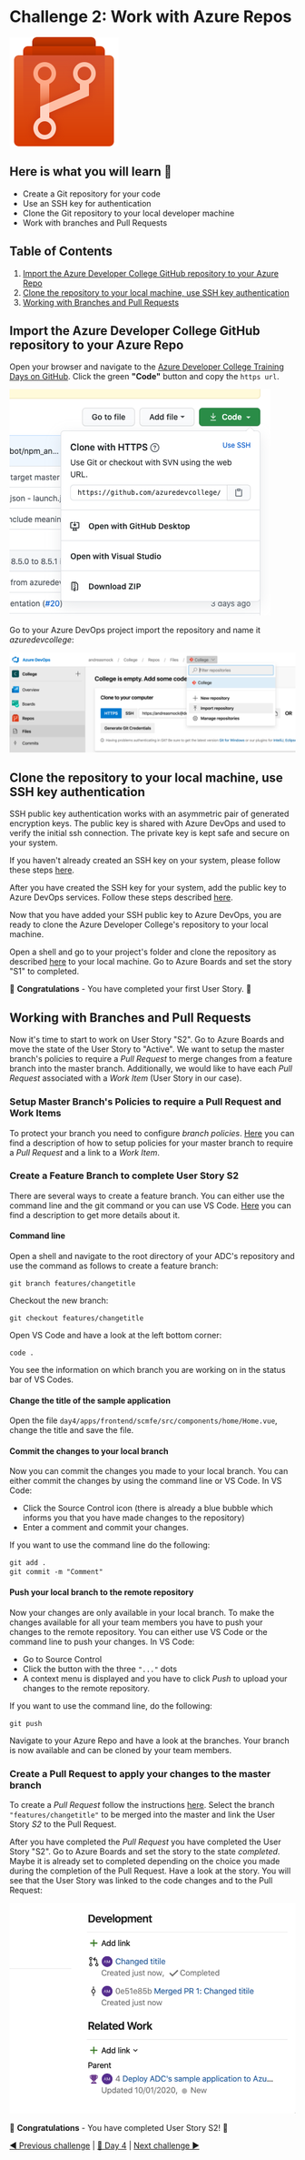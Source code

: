 # Challenge 2: Work with Azure Repos

![Azure Repos](../images/repos.svg)

## Here is what you will learn 🎯

- Create a Git repository for your code
- Use an SSH key for authentication
- Clone the Git repository to your local developer machine
- Work with branches and Pull Requests

## Table of Contents

1. [Import the Azure Developer College GitHub repository to your Azure Repo](#import-the-azure-developer-college-github-repository-to-your-azure-repo)
2. [Clone the repository to your local machine, use SSH key authentication](#clone-the-repository-to-your-local-machine-use-ssh-key-authentication)
3. [Working with Branches and Pull Requests](#working-with-branches-and-pull-requests)

## Import the Azure Developer College GitHub repository to your Azure Repo

Open your browser and navigate to the [Azure Developer College Training Days on GitHub](https://github.com/azuredevcollege/trainingdays). Click the green **"Code"** button and copy the
`https url`.

![Clone GitHub](./images/clone-adc-github.png)

Go to your Azure DevOps project import the repository and name it _azuredevcollege_:

![Import](./images/import-adc-repo.png)

## Clone the repository to your local machine, use SSH key authentication

SSH public key authentication works with an asymmetric pair of generated encryption keys. The public key is shared with Azure DevOps and used to verify the initial ssh connection. The private key is kept safe and secure on your system.

If you haven't already created an SSH key on your system, please follow these steps [here](https://docs.microsoft.com/azure/devops/repos/git/use-ssh-keys-to-authenticate?view=azure-devops&tabs=current-page#step-1-create-your-ssh-keys).

After you have created the SSH key for your system, add the public key to Azure DevOps services.
Follow these steps described [here](https://docs.microsoft.com/azure/devops/repos/git/use-ssh-keys-to-authenticate?view=azure-devops&tabs=current-page#step-2--add-the-public-key-to-azure-devops-servicestfs).

Now that you have added your SSH public key to Azure DevOps, you are ready to clone the Azure Developer College's repository to your local machine.

Open a shell and go to your project's folder and clone the repository as described [here](https://docs.microsoft.com/azure/devops/repos/git/use-ssh-keys-to-authenticate?view=azure-devops&tabs=current-page#step-3-clone-the-git-repository-with-ssh) to your local machine. Go to Azure Boards and set the story "S1" to completed.

🥳 **Congratulations** - You have completed your first User Story. 🥳  

## Working with Branches and Pull Requests

Now it's time to start to work on User Story "S2". Go to Azure Boards and move the state of the User Story to "Active". We want to setup the master branch's policies to require a _Pull Request_ to merge changes from a feature branch into the master branch. Additionally, we would like to have each _Pull Request_ associated with a _Work Item_ (User Story in our case).

### Setup Master Branch's Policies to require a Pull Request and Work Items

To protect your branch you need to configure _branch policies_. [Here](https://docs.microsoft.com/azure/devops/repos/git/branch-policies?view=azure-devops) you can find a description of how to setup policies for your master branch to require a _Pull Request_ and a link to a _Work Item_.

### Create a Feature Branch to complete User Story S2

There are several ways to create a feature branch. You can either use the command line and the git command or you can use VS Code. [Here](https://docs.microsoft.com/azure/devops/repos/git/branches?view=azure-devops&tabs=command-line) you can find a description to get more details about it.

#### Command line

Open a shell and navigate to the root directory of your ADC's repository and use the command as follows to create a feature branch:

```shell
git branch features/changetitle
```

Checkout the new branch:

```shell
git checkout features/changetitle
```

Open VS Code and have a look at the left bottom corner:

```shell
code .
```

You see the information on which branch you are working on in the status bar of VS Codes.

#### Change the title of the sample application

Open the file `day4/apps/frontend/scmfe/src/components/home/Home.vue`, change the title and save the file.

#### Commit the changes to your local branch

Now you can commit the changes you made to your local branch. You can either commit the changes by using the command line or VS Code.
In VS Code:

- Click the Source Control icon (there is already a blue bubble which informs you that you have made changes to the repository)
- Enter a comment and commit your changes.

If you want to use the command line do the following:

```shell
git add .
git commit -m "Comment"
```

#### Push your local branch to the remote repository

Now your changes are only available in your local branch. To make the changes available for all your team members you have to push your changes to the remote repository. You can either use VS Code or the command line to push your changes.
In VS Code:

- Go to Source Control
- Click the button with the three `"..."` dots
- A context menu is displayed and you have to click _Push_ to upload your changes to the remote repository.

If you want to use the command line, do the following:

```shell
git push
```

Navigate to your Azure Repo and have a look at the branches. Your branch is now available and can be cloned by your team members.

### Create a Pull Request to apply your changes to the master branch

To create a _Pull Request_ follow the instructions [here](https://docs.microsoft.com/azure/devops/repos/git/pullrequest?view=azure-devops#create-a-pull-request-1). Select the branch `"features/changetitle"` to be merged into the master and link the User Story _S2_ to the Pull Request.

After you have completed the _Pull Request_ you have completed the User Story "S2". Go to Azure Boards and set the story to the state _completed_. Maybe it is already set to completed depending on the choice you made during the completion of the Pull Request. Have a look at the story. You will see that the User Story was linked to the code changes and to the Pull Request:

![UserStory Links](./images/userstory-code-links.png)

🥳 **Congratulations** - You have completed User Story S2! 🥳  

[◀ Previous challenge](./challenge-1.md) | [🔼 Day 4](../README.md) | [Next challenge ▶](./challenge-3.md)
